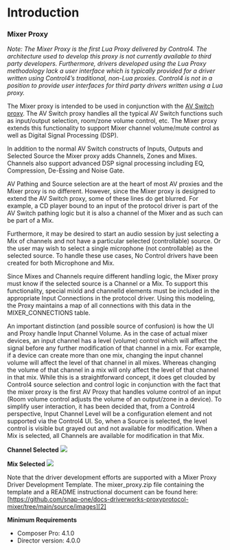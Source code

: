 # Introduction

###  Mixer Proxy

_Note: The Mixer Proxy is the first Lua Proxy delivered by Control4. The architecture used to develop this proxy is not currently available to third party developers. Furthermore, drivers developed using the Lua Proxy methodology lack a user interface which is typically provided for a driver written using  Control4’s traditional, non-Lua proxies. Control4 is not in a position to provide user interfaces for third party drivers written using a Lua proxy._

The Mixer proxy is intended to be used in conjunction with the [AV Switch proxy][1]. The AV Switch proxy handles all the typical AV Switch functions such as input/output selection, room/zone volume control, etc. The Mixer proxy extends this functionality to support Mixer channel volume/mute control as well as Digital Signal Processing (DSP). 

In addition to the normal AV Switch constructs of Inputs, Outputs and Selected Source the Mixer proxy adds Channels, Zones and Mixes. Channels also support advanced DSP signal processing including EQ, Compression, De-Essing and Noise Gate.

AV Pathing and Source selection are at the heart of most AV proxies and the Mixer proxy is no different. However, since the Mixer proxy is designed to extend the AV Switch proxy, some of these lines do get blurred. For example, a CD player bound to an input of the protocol driver is part of the AV Switch pathing logic but it is also a channel of the Mixer and as such can be part of a Mix.

Furthermore, it may be desired to start an audio session by just selecting a Mix of channels and not have a particular selected (controllable) source. Or the user may wish to select a single microphone (not controllable) as the selected source. To handle these use cases, No Control drivers have been created for both Microphone and Mix.

Since Mixes and Channels require different handling logic, the Mixer proxy must know if the selected source is a Channel or a Mix. To support this functionality, special mixId and channelId elements must be included in the appropriate Input Connections in the protocol driver. Using this modeling, the Proxy maintains a map of all connections with this data in the MIXER\_CONNECTIONS table.

An important distinction (and possible source of confusion) is how the UI and Proxy handle Input Channel Volume. As in the case of actual mixer devices, an input channel has a level (volume) control which will affect the signal before any further modification of that channel in a mix. For example, if a device can create more than one mix, changing the input channel volume will affect the level of that channel in all mixes. Whereas changing the volume of that channel in a mix will only affect the level of that channel in that mix. While this is a straightforward concept, it does get clouded by Control4 source selection and control logic in conjunction with the fact that the mixer proxy is the first AV Proxy that handles volume control of an input (Room volume control adjusts the volume of an output/zone in a device). To simplify user interaction, it has been decided that, from a Control4 perspective, Input Channel Level will be a configuration element and not supported via the Control4 UI. So, when a Source is selected, the level control is visible but grayed out and not available for modification. When a Mix is selected, all Channels are available for modification in that Mix.


**Channel Selected**
<img src="images/mixerproxy001.jpg"/>

**Mix Selected**
<img src="images/mixerproxy002.jpg"/>

Note that the driver development efforts are supported with a Mixer Proxy Driver Development Template. The mixer\_proxy.zip file containing the template and a README instructional document can be found here: 
[https://github.com/snap-one/docs-driverworks-proxyprotocol-mixer/tree/main/source/images][2]


**Minimum Requirements**

- Composer Pro: 4.1.0
- Director version: 4.0.0

[1]:	https://snap-one.github.io/docs-driverworks-proxyprotocol-avswitch/#license-copyright-and-trademark
[2]:	https://github.com/snap-one/docs-driverworks-proxyprotocol-mixer/tree/main/source/images